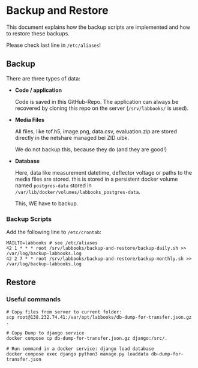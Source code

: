 # Backup and Restore

This document explains how the backup scripts are implemented and how to restore these backups.

Please check last line in `/etc/aliases`!

## Backup

There are three types of data:

- **Code / application**

  Code is saved in this GitHub-Repo.
  The application can always be recovered by cloning this repo on the server (`/srv/labbooks/` is
  used).

- **Media Files**

  All files, like tof.h5, image.png, data.csv, evaluation.zip are stored
  directly in the netshare managed bei ZID uibk.

  We do not backup this, because they do (and they are good!)

- **Database**

  Here, data like measurement datetime, deflector voltage or paths to
  the media files are stored. this is stored in a persistent docker volume
  named `postgres-data` stored in `/var/lib/docker/volumes/labbooks_postgres-data`.

  This, WE have to backup.

### Backup Scripts

Add the following line to `/etc/crontab`:

```shell
MAILTO=labbooks # see /etc/aliases
42 1 * * * root /srv/labbooks/backup-and-restore/backup-daily.sh >> /var/log/backup-labbooks.log
42 2 7 * * root /srv/labbooks/backup-and-restore/backup-monthly.sh >> /var/log/backup-labbooks.log

```

## Restore

### Useful commands

```shell
# Copy files from server to current folder:
scp root@138.232.74.41:/var/opt/labbooks/db-dump-for-transfer.json.gz .

# Copy Dump to django service
docker compose cp db-dump-for-transfer.json.gz django:/src/.

# Run command in a docker service: django load database
docker compose exec django python3 manage.py loaddata db-dump-for-transfer.json

```